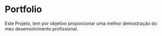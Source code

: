 # Portfolio
Este Projeto, tem por objetivo proporcionar uma melhor demostração do meu desenvolvimento profissional.
